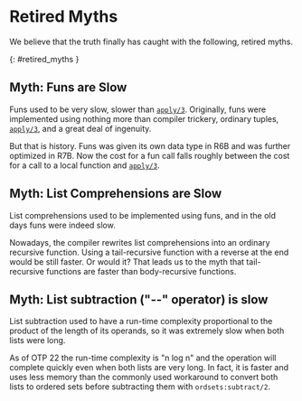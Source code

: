 <!--
%CopyrightBegin%

Copyright Ericsson AB 2023. All Rights Reserved.

Licensed under the Apache License, Version 2.0 (the "License");
you may not use this file except in compliance with the License.
You may obtain a copy of the License at

    http://www.apache.org/licenses/LICENSE-2.0

Unless required by applicable law or agreed to in writing, software
distributed under the License is distributed on an "AS IS" BASIS,
WITHOUT WARRANTIES OR CONDITIONS OF ANY KIND, either express or implied.
See the License for the specific language governing permissions and
limitations under the License.

%CopyrightEnd%
-->
# Retired Myths

We believe that the truth finally has caught with the following, retired myths.

[](){: #retired_myths }

## Myth: Funs are Slow

Funs used to be very slow, slower than [`apply/3`](`apply/3`). Originally, funs
were implemented using nothing more than compiler trickery, ordinary tuples,
[`apply/3`](`apply/3`), and a great deal of ingenuity.

But that is history. Funs was given its own data type in R6B and was further
optimized in R7B. Now the cost for a fun call falls roughly between the cost for
a call to a local function and [`apply/3`](`apply/3`).

## Myth: List Comprehensions are Slow

List comprehensions used to be implemented using funs, and in the old days funs
were indeed slow.

Nowadays, the compiler rewrites list comprehensions into an ordinary recursive
function. Using a tail-recursive function with a reverse at the end would be
still faster. Or would it? That leads us to the myth that tail-recursive
functions are faster than body-recursive functions.

## Myth: List subtraction ("--" operator) is slow

List subtraction used to have a run-time complexity proportional to the product
of the length of its operands, so it was extremely slow when both lists were
long.

As of OTP 22 the run-time complexity is "n log n" and the operation will
complete quickly even when both lists are very long. In fact, it is faster and
uses less memory than the commonly used workaround to convert both lists to
ordered sets before subtracting them with `ordsets:subtract/2`.
